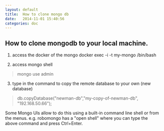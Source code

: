 ```yaml
---
layout: default
title:  How to clone mongo db
date:   2014-11-01 15:40:56
categories: doc
---
```

## How to clone mongodb to your local machine.

1. access the docker of the mongo
docker exec -i -t my-mongo /bin/bash

2. access mongo shell
> mongo
> use admin

3. type in the command to copy the remote database to your own (new database)

> db.copyDatabase("newman-db","my-copy-of-newman-db", "192.168.50.66");

Some Mongo UIs allow to do this using a built-in command line shell or from the menus.
e.g. robomongo has a "open shell" where you can type the above command and press Ctrl+Enter.